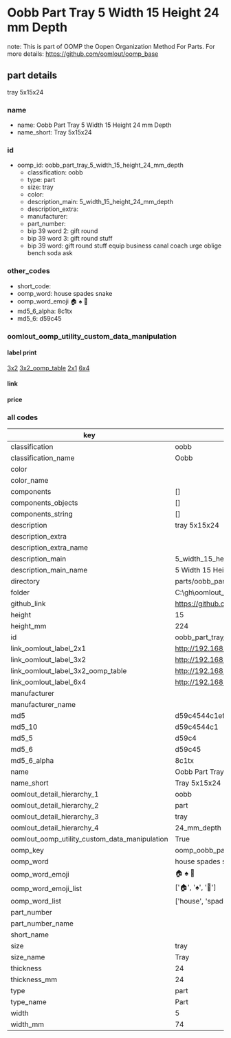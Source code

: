 # Oobb Part Tray 5 Width 15 Height 24 mm Depth  

note: This is part of OOMP the Oopen Organization Method For Parts. For more details: https://github.com/oomlout/oomp_base

##  part details
  



tray 5x15x24



### name
* name: Oobb Part Tray 5 Width 15 Height 24 mm Depth
* name_short: Tray 5x15x24 
### id
* oomp_id: oobb_part_tray_5_width_15_height_24_mm_depth
  * classification: oobb
  * type: part
  * size: tray
  * color: 
  * description_main: 5_width_15_height_24_mm_depth
  * description_extra: 
  * manufacturer: 
  * part_number: 
  * bip 39 word 2: gift round
  * bip 39 word 3: gift round stuff
  * bip 39 word: gift round stuff equip business canal coach urge oblige bench soda ask

### other_codes
* short_code: 
* oomp_word: house spades snake
* oomp_word_emoji :house: :spades: :snake:
* md5_6_alpha: 8c1tx
* md5_6: d59c45






### oomlout_oomp_utility_custom_data_manipulation
#### label print
[3x2](http://192.168.1.245:1112/?label=oomp%208c1tx)
[3x2_oomp_table](http://192.168.1.108:1112/?label=oomp%208c1tx)
[2x1](http://192.168.1.242:1112/?label=oomp%208c1tx)
[6x4](http://192.168.1.55:1112/?label=oomp%208c1tx)    

#### link

                              

#### price







### all codes 
| key | value |  
| --- | --- |  
| classification | oobb |  
| classification_name | Oobb |  
| color |  |  
| color_name |  |  
| components | [] |  
| components_objects | [] |  
| components_string | [] |  
| description | tray 5x15x24 |  
| description_extra |  |  
| description_extra_name |  |  
| description_main | 5_width_15_height_24_mm_depth |  
| description_main_name | 5 Width 15 Height 24 mm Depth |  
| directory | parts/oobb_part_tray_5_width_15_height_24_mm_depth |  
| folder | C:\gh\oomlout_oobb_version_4_generated_parts\parts\oobb_part_tray_5_width_15_height_24_mm_depth |  
| github_link | https://github.com/oomlout/oomlout_oomp_part_src/tree/main/parts/oobb_part_tray_5_width_15_height_24_mm_depth |  
| height | 15 |  
| height_mm | 224 |  
| id | oobb_part_tray_5_width_15_height_24_mm_depth |  
| link_oomlout_label_2x1 | http://192.168.1.242:1112/?label=oomp%208c1tx |  
| link_oomlout_label_3x2 | http://192.168.1.245:1112/?label=oomp%208c1tx |  
| link_oomlout_label_3x2_oomp_table | http://192.168.1.108:1112/?label=oomp%208c1tx |  
| link_oomlout_label_6x4 | http://192.168.1.55:1112/?label=oomp%208c1tx |  
| manufacturer |  |  
| manufacturer_name |  |  
| md5 | d59c4544c1ef6594840f84c3af2f1b0e |  
| md5_10 | d59c4544c1 |  
| md5_5 | d59c4 |  
| md5_6 | d59c45 |  
| md5_6_alpha | 8c1tx |  
| name | Oobb Part Tray 5 Width 15 Height 24 mm Depth |  
| name_short | Tray 5x15x24  |  
| oomlout_detail_hierarchy_1 | oobb |  
| oomlout_detail_hierarchy_2 | part |  
| oomlout_detail_hierarchy_3 | tray |  
| oomlout_detail_hierarchy_4 | 24_mm_depth |  
| oomlout_oomp_utility_custom_data_manipulation | True |  
| oomp_key | oomp_oobb_part_tray_5_width_15_height_24_mm_depth |  
| oomp_word | house spades snake |  
| oomp_word_emoji | :house: :spades: :snake: |  
| oomp_word_emoji_list | [':house:', ':spades:', ':snake:'] |  
| oomp_word_list | ['house', 'spades', 'snake'] |  
| part_number |  |  
| part_number_name |  |  
| short_name |  |  
| size | tray |  
| size_name | Tray |  
| thickness | 24 |  
| thickness_mm | 24 |  
| type | part |  
| type_name | Part |  
| width | 5 |  
| width_mm | 74 |  
